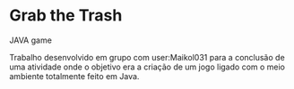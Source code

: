 # Grab the Trash
 <p>JAVA game</p>
 <p>Trabalho desenvolvido em grupo com user:Maikol031 para a conclusão de uma atividade onde o objetivo era a criação de um jogo ligado com o meio ambiente totalmente feito em Java.</p>
